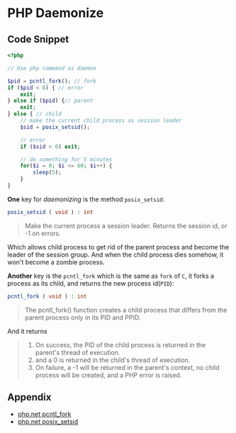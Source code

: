 # PHP Daemonize

## Code Snippet

```php
<?php

// Use php command as daemon

$pid = pcntl_fork(); // fork
if ($pid < 0) { // error
    exit;
} else if ($pid) {// parent
    exit;
} else { // child
    // make the current child process as session leader
    $sid = posix_setsid();

    // error
    if ($sid < 0) exit;

    // do something for 5 minutes
    for($i = 0; $i <= 60; $i++) {
        sleep(5);
    }
}
```

**One** key for _daemonizing_ is the method `posix_setsid`:

```php
posix_setsid ( void ) : int
```

> Make the current process a session leader. Returns the session id, or -1 on errors.

Which allows child process to get rid of the parent process and become the leader of the session group. And when the child process dies somehow, it won't become a zombie process.

**Another** key is the `pcntl_fork` which is the same as `fork` of `C`, it forks a process as its child, and returns the new process id(`PID`):

```php
pcntl_fork ( void ) : int
```

> The pcntl_fork() function creates a child process that differs from the parent process only in its PID and PPID.

And it returns

> 1. On success, the PID of the child process is returned in the parent's thread of execution.
> 2.  and a 0 is returned in the child's thread of execution.
> 3. On failure, a -1 will be returned in the parent's context, no child process will be created, and a PHP error is raised.

## Appendix

- [php.net pcntl_fork](http://php.net/manual/en/function.pcntl-fork.php)
- [php.net posix_setsid](http://php.net/manual/en/function.posix-setsid.php)